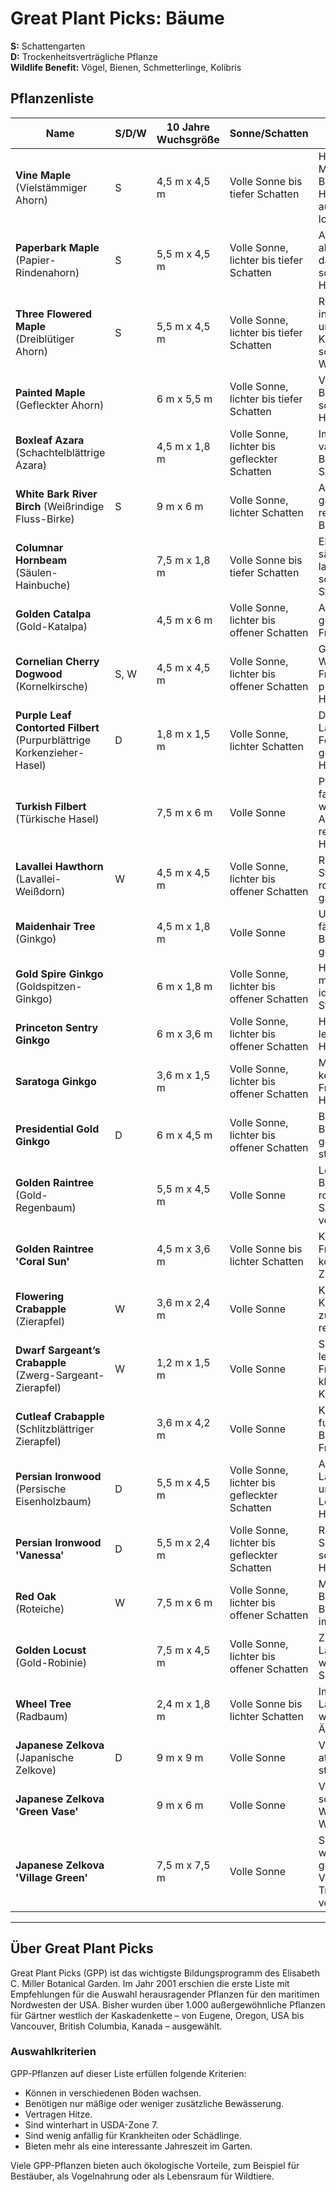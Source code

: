 # Great Plant Picks: Bäume

**S:** Schattengarten  
**D:** Trockenheitsverträgliche Pflanze  
**Wildlife Benefit:** Vögel, Bienen, Schmetterlinge, Kolibris

## Pflanzenliste

| Name                                 | S/D/W | 10 Jahre Wuchsgröße | Sonne/Schatten               | Besondere Merkmale                                                                         |
|---------------------------------------|-------|---------------------|------------------------------|--------------------------------------------------------------------------------------------|
| **Vine Maple** (Vielstämmiger Ahorn)  | S     | 4,5 m x 4,5 m       | Volle Sonne bis tiefer Schatten | Heimisch im PNW. Mehrstämmiger Baum mit Herbstfärbung, aufrecht in Sonne, locker im Schatten. |
| **Paperbark Maple** (Papier-Rindenahorn) | S  | 5,5 m x 4,5 m       | Volle Sonne, lichter bis tiefer Schatten | Attraktive, abblätternde Rinde das ganze Jahr, schöne Herbstfärbung.                    |
| **Three Flowered Maple** (Dreiblütiger Ahorn) | S | 5,5 m x 4,5 m  | Volle Sonne, lichter bis tiefer Schatten | Robuster Baum mit interessanter Rinde und Herbstlaub. Krankheits- und schädlingsresistente Wurzeln. |
| **Painted Maple** (Gefleckter Ahorn)   |       | 6 m x 5,5 m         | Volle Sonne, lichter bis tiefer Schatten | Verträgt städtische Bedingungen, schöne Herbstfärbung.                                  |
| **Boxleaf Azara** (Schachtelblättrige Azara) | | 4,5 m x 1,8 m   | Volle Sonne, lichter bis gefleckter Schatten | Immergrünes Laub, vanille-duftende Blüten im Spätwinter.                             |
| **White Bark River Birch** (Weißrindige Fluss-Birke) | S | 9 m x 6 m   | Volle Sonne, lichter Schatten | Attraktive Rinde das ganze Jahr, resistent gegen Birkenbohrer.                        |
| **Columnar Hornbeam** (Säulen-Hainbuche) |   | 7,5 m x 1,8 m       | Volle Sonne bis tiefer Schatten | Elegante, säulenförmige Form, langlebig an schwierigen Standorten.                    |
| **Golden Catalpa** (Gold-Katalpa)      |       | 4,5 m x 6 m         | Volle Sonne, lichter bis offener Schatten | Auffälliges, goldenes Laub im Frühling.                                               |
| **Cornelian Cherry Dogwood** (Kornelkirsche) | S, W | 4,5 m x 4,5 m | Volle Sonne, lichter bis offener Schatten | Gelbe Blüten im Winter, essbare Früchte im Sommer, purpurrotes Herbstlaub.           |
| **Purple Leaf Contorted Filbert** (Purpurblättrige Korkenzieher-Hasel) | D | 1,8 m x 1,5 m | Volle Sonne, lichter Schatten | Dunkelpurpurnes Laub, verdrehte Form, resistent gegen Haselkrankheit.                |
| **Turkish Filbert** (Türkische Hasel) |      | 7,5 m x 6 m         | Volle Sonne                   | Pyramidenform, farbiges Laub, winterliche Attraktivität, resistent gegen Haselkrankheit. |
| **Lavallei Hawthorn** (Lavallei-Weißdorn) | W | 4,5 m x 4,5 m    | Volle Sonne, lichter bis offener Schatten | Robuster Stadtbaum, orange-rote Früchte den ganzen Winter.                          |
| **Maidenhair Tree** (Ginkgo)           |       | 4,5 m x 1,8 m       | Volle Sonne                   | Uralter Baum mit fächerförmigen Blättern, leuchtend gelbes Herbstlaub.               |
| **Gold Spire Ginkgo** (Goldspitzen-Ginkgo) |   | 6 m x 1,8 m      | Volle Sonne, lichter bis offener Schatten | Hoch, schmal, markante Blätter, ideal für kleine Standorte.                        |
| **Princeton Sentry Ginkgo**            |       | 6 m x 3,6 m         | Volle Sonne, lichter bis offener Schatten | Hellgrüne Blätter, leuchtend gelbes Herbstlaub.                                     |
| **Saratoga Ginkgo**                    |       | 3,6 m x 1,5 m       | Volle Sonne, lichter bis offener Schatten | Männlicher Klon, keine lästigen Früchte, schöne Herbstfärbung.                      |
| **Presidential Gold Ginkgo**           | D     | 6 m x 4,5 m         | Volle Sonne, lichter bis offener Schatten | Breit oval, hellgrüne Blätter werden goldgelb, stadtverträglich.                   |
| **Golden Raintree** (Gold-Regenbaum)   |       | 5,5 m x 4,5 m       | Volle Sonne                   | Leuchtend gelbe Blüten im Sommer, rosa-rote Samenkapseln, verträgt Stadtklima.      |
| **Golden Raintree 'Coral Sun'**        |       | 4,5 m x 3,6 m       | Volle Sonne bis lichter Schatten | Korallenrosa Frühlingslaub, kontrastreiche Zweige.                                 |
| **Flowering Crabapple** (Zierapfel)    | W     | 3,6 m x 2,4 m       | Volle Sonne                   | Karmesinrote Knospen öffnen sich zu weißen Blüten, reiche Blüte.                   |
| **Dwarf Sargeant’s Crabapple** (Zwerg-Sargeant-Zierapfel) | W | 1,2 m x 1,5 m | Volle Sonne | Sehr kleinwüchsig, leuchtend rote Früchte, ideal für kleine Gärten oder Kübel.    |
| **Cutleaf Crabapple** (Schlitzblättriger Zierapfel) | | 3,6 m x 4,2 m | Volle Sonne | Krankheitsresistent, funkelnde weiße Blüten, goldgelbe Früchte nach Frost.         |
| **Persian Ironwood** (Persische Eisenholzbaum) | D | 5,5 m x 4,5 m | Volle Sonne, lichter bis gefleckter Schatten | Außergewöhnliches Laub, schöne Äste und Rinde. Leuchtende Herbstfärbung.         |
| **Persian Ironwood 'Vanessa'**         | D     | 5,5 m x 2,4 m       | Volle Sonne, lichter bis gefleckter Schatten | Rote Blüten im Spätwinter, sensationelle Herbstfärbung.                           |
| **Red Oak** (Roteiche)                 | W     | 7,5 m x 6 m         | Volle Sonne, lichter bis offener Schatten | Majestätischer Baum, tiefgrüne Blätter färben sich im Herbst rot.                 |
| **Golden Locust** (Gold-Robinie)       |       | 7,5 m x 4,5 m       | Volle Sonne, lichter bis offener Schatten | Zitronengelbes Laub, duftende weiße Blüten im Spätfrühling.                       |
| **Wheel Tree** (Radbaum)               |       | 2,4 m x 1,8 m       | Volle Sonne bis lichter Schatten | Immergrüner Laubbaum mit waagerechten Ästen.                                      |
| **Japanese Zelkova** (Japanische Zelkove) | D  | 9 m x 9 m           | Volle Sonne                   | Vasenförmig, attraktiv, stadtverträglich.                                         |
| **Japanese Zelkova 'Green Vase'**      |       | 9 m x 6 m           | Volle Sonne                   | Vasenform, schnelles Wachstum, schöne Wintersilhouette.                           |
| **Japanese Zelkova 'Village Green'**   |       | 7,5 m x 7,5 m       | Volle Sonne                   | Sehr widerstandsfähig gegen Wind, Verschmutzung, Trockenheit, verdichtete Böden.   |

---

## Über Great Plant Picks

Great Plant Picks (GPP) ist das wichtigste Bildungsprogramm des Elisabeth C. Miller Botanical Garden. Im Jahr 2001 erschien die erste Liste mit Empfehlungen für die Auswahl herausragender Pflanzen für den maritimen Nordwesten der USA. Bisher wurden über 1.000 außergewöhnliche Pflanzen für Gärtner westlich der Kaskadenkette – von Eugene, Oregon, USA bis Vancouver, British Columbia, Kanada – ausgewählt.

### Auswahlkriterien

GPP-Pflanzen auf dieser Liste erfüllen folgende Kriterien:

- Können in verschiedenen Böden wachsen.
- Benötigen nur mäßige oder weniger zusätzliche Bewässerung.
- Vertragen Hitze.
- Sind winterhart in USDA-Zone 7.
- Sind wenig anfällig für Krankheiten oder Schädlinge.
- Bieten mehr als eine interessante Jahreszeit im Garten.

Viele GPP-Pflanzen bieten auch ökologische Vorteile, zum Beispiel für Bestäuber, als Vogelnahrung oder als Lebensraum für Wildtiere.
